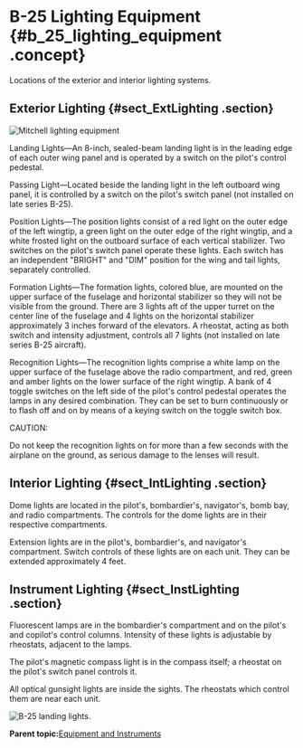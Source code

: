 # B-25 Lighting Equipment {#b_25_lighting_equipment .concept}

Locations of the exterior and interior lighting systems.

## Exterior Lighting {#sect_ExtLighting .section}

![Mitchell lighting equipment](../images/lighting_equipment.png "B-25 lighting equipment")

Landing Lights—An 8-inch, sealed-beam landing light is in the leading edge of each outer wing panel and is operated by a switch on the pilot's control pedestal.

Passing Light—Located beside the landing light in the left outboard wing panel, it is controlled by a switch on the pilot's switch panel \(not installed on late series B-25\).

Position Lights—The position lights consist of a red light on the outer edge of the left wingtip, a green light on the outer edge of the right wingtip, and a white frosted light on the outboard surface of each vertical stabilizer. Two switches on the pilot's switch panel operate these lights. Each switch has an independent "BRIGHT" and "DIM" position for the wing and tail lights, separately controlled.

Formation Lights—The formation lights, colored blue, are mounted on the upper surface of the fuselage and horizontal stabilizer so they will not be visible from the ground. There are 3 lights aft of the upper turret on the center line of the fuselage and 4 lights on the horizontal stabilizer approximately 3 inches forward of the elevators. A rheostat, acting as both switch and intensity adjustment, controls all 7 lights \(not installed on late series B-25 aircraft\).

Recognition Lights—The recognition lights comprise a white lamp on the upper surface of the fuselage above the radio compartment, and red, green and amber lights on the lower surface of the right wingtip. A bank of 4 toggle switches on the left side of the pilot's control pedestal operates the lamps in any desired combination. They can be set to burn continuously or to flash off and on by means of a keying switch on the toggle switch box.

CAUTION:

Do not keep the recognition lights on for more than a few seconds with the airplane on the ground, as serious damage to the lenses will result.

## Interior Lighting {#sect_IntLighting .section}

Dome lights are located in the pilot's, bombardier's, navigator's, bomb bay, and radio compartments. The controls for the dome lights are in their respective compartments.

Extension lights are in the pilot's, bombardier's, and navigator's compartment. Switch controls of these lights are on each unit. They can be extended approximately 4 feet.

## Instrument Lighting {#sect_InstLighting .section}

Fluorescent lamps are in the bombardier's compartment and on the pilot's and copilot's control columns. Intensity of these lights is adjustable by rheostats, adjacent to the lamps.

The pilot's magnetic compass light is in the compass itself; a rheostat on the pilot's switch panel controls it.

All optical gunsight lights are inside the sights. The rheostats which control them are near each unit.

![B-25 landing lights.](../images/landing_lights.png "Landing lights")

**Parent topic:**[Equipment and Instruments](../topics/equipment_and_instruments.md)

